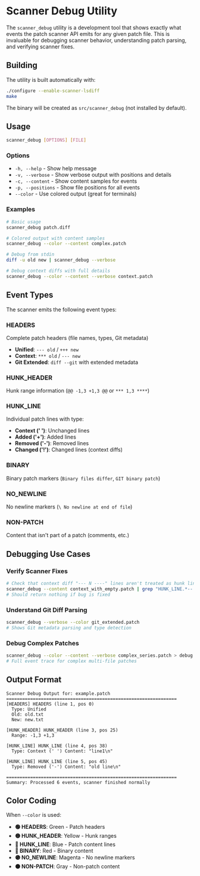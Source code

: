 # Scanner Debug Utility

The `scanner_debug` utility is a development tool that shows exactly what events the patch scanner API emits for any given patch file. This is invaluable for debugging scanner behavior, understanding patch parsing, and verifying scanner fixes.

## Building

The utility is built automatically with:
```bash
./configure --enable-scanner-lsdiff
make
```

The binary will be created as `src/scanner_debug` (not installed by default).

## Usage

```bash
scanner_debug [OPTIONS] [FILE]
```

### Options

- `-h, --help` - Show help message
- `-v, --verbose` - Show verbose output with positions and details
- `-c, --content` - Show content samples for events
- `-p, --positions` - Show file positions for all events
- `--color` - Use colored output (great for terminals)

### Examples

```bash
# Basic usage
scanner_debug patch.diff

# Colored output with content samples
scanner_debug --color --content complex.patch

# Debug from stdin
diff -u old new | scanner_debug --verbose

# Debug context diffs with full details
scanner_debug --color --content --verbose context.patch
```

## Event Types

The scanner emits the following event types:

### HEADERS
Complete patch headers (file names, types, Git metadata)
- **Unified**: `--- old` / `+++ new`
- **Context**: `*** old` / `--- new`
- **Git Extended**: `diff --git` with extended metadata

### HUNK_HEADER
Hunk range information (`@@ -1,3 +1,3 @@` or `*** 1,3 ****`)

### HUNK_LINE
Individual patch lines with type:
- **Context (' ')**: Unchanged lines
- **Added ('+')**: Added lines
- **Removed ('-')**: Removed lines
- **Changed ('!')**: Changed lines (context diffs)

### BINARY
Binary patch markers (`Binary files differ`, `GIT binary patch`)

### NO_NEWLINE
No newline markers (`\ No newline at end of file`)

### NON-PATCH
Content that isn't part of a patch (comments, etc.)

## Debugging Use Cases

### Verify Scanner Fixes
```bash
# Check that context diff "--- N ----" lines aren't treated as hunk lines
scanner_debug --content context_with_empty.patch | grep "HUNK_LINE.*--.*----"
# Should return nothing if bug is fixed
```

### Understand Git Diff Parsing
```bash
scanner_debug --verbose --color git_extended.patch
# Shows Git metadata parsing and type detection
```

### Debug Complex Patches
```bash
scanner_debug --color --content --verbose complex_series.patch > debug.log
# Full event trace for complex multi-file patches
```

## Output Format

```
Scanner Debug Output for: example.patch
================================================================
[HEADERS] HEADERS (line 1, pos 0)
  Type: Unified
  Old: old.txt
  New: new.txt

[HUNK_HEADER] HUNK_HEADER (line 3, pos 25)
  Range: -1,3 +1,3

[HUNK_LINE] HUNK_LINE (line 4, pos 38)
  Type: Context (' ') Content: "line1\n"

[HUNK_LINE] HUNK_LINE (line 5, pos 45)
  Type: Removed ('-') Content: "old line\n"

================================================================
Summary: Processed 6 events, scanner finished normally
```

## Color Coding

When `--color` is used:
- **🟢 HEADERS**: Green - Patch headers
- **🟡 HUNK_HEADER**: Yellow - Hunk ranges
- **🔵 HUNK_LINE**: Blue - Patch content lines
- **🔴 BINARY**: Red - Binary content
- **🟣 NO_NEWLINE**: Magenta - No newline markers
- **⚫ NON-PATCH**: Gray - Non-patch content
